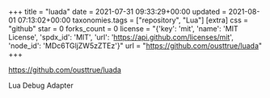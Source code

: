 +++
title = "luada"
date = 2021-07-31 09:33:29+00:00
updated = 2021-08-01 07:13:02+00:00
taxonomies.tags = ["repository", "Lua"]
[extra]
css = "github"
star = 0
forks_count = 0
license = "{'key': 'mit', 'name': 'MIT License', 'spdx_id': 'MIT', 'url': 'https://api.github.com/licenses/mit', 'node_id': 'MDc6TGljZW5zZTEz'}"
url = "https://github.com/ousttrue/luada"
+++

<https://github.com/ousttrue/luada>

Lua Debug Adapter
